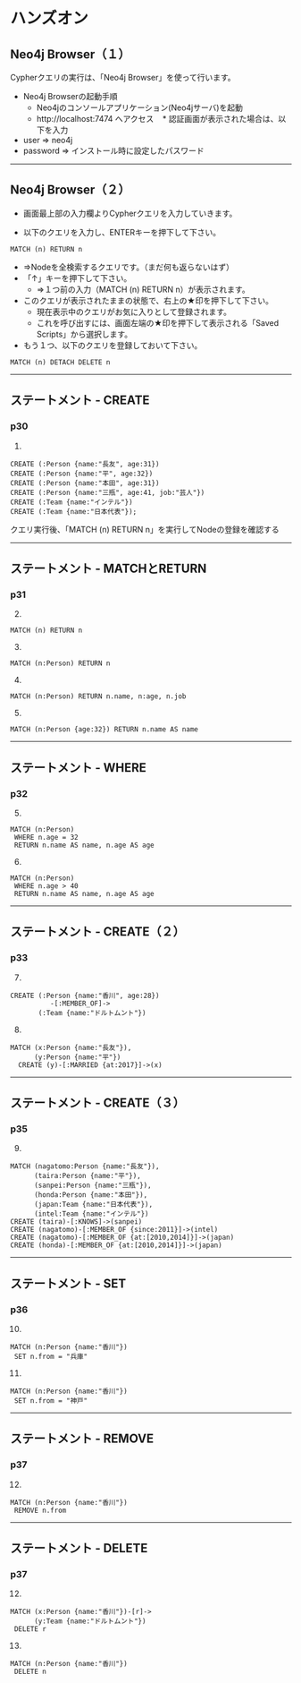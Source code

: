 # ハンズオン

## Neo4j Browser（１）

Cypherクエリの実行は、「Neo4j Browser」を使って行います。

* Neo4j Browserの起動手順
  * Neo4jのコンソールアプリケーション(Neo4jサーバ)を起動
  * http://localhost:7474 へアクセス
    * 認証画面が表示された場合は、以下を入力
* user ⇒ neo4j
* password ⇒ インストール時に設定したパスワード

---

## Neo4j Browser（２）

* 画面最上部の入力欄よりCypherクエリを入力していきます。

* 以下のクエリを入力し、ENTERキーを押下して下さい。
```
MATCH (n) RETURN n
```
  * ⇒Nodeを全検索するクエリです。（まだ何も返らないはず）
* 「↑」キーを押下して下さい。
  * ⇒１つ前の入力（MATCH (n) RETURN n）が表示されます。
* このクエリが表示されたままの状態で、右上の★印を押下して下さい。
  * 現在表示中のクエリがお気に入りとして登録されます。
  * これを呼び出すには、画面左端の★印を押下して表示される「Saved Scripts」から選択します。
* もう１つ、以下のクエリを登録しておいて下さい。
```
MATCH (n) DETACH DELETE n
```

---

## ステートメント - CREATE

### p30

1.
```
CREATE (:Person {name:"長友", age:31})
CREATE (:Person {name:"平", age:32})
CREATE (:Person {name:"本田", age:31})
CREATE (:Person {name:"三瓶", age:41, job:"芸人"})
CREATE (:Team {name:"インテル"})
CREATE (:Team {name:"日本代表"});
```
 クエリ実行後、「MATCH (n) RETURN n」を実行してNodeの登録を確認する

---

## ステートメント - MATCHとRETURN

### p31

2.
```
MATCH (n) RETURN n
```
3.
```
MATCH (n:Person) RETURN n
```
4.
```
MATCH (n:Person) RETURN n.name, n:age, n.job
```
5.
```
MATCH (n:Person {age:32}) RETURN n.name AS name
```

---

## ステートメント - WHERE

### p32

5.
```
MATCH (n:Person)
 WHERE n.age = 32
 RETURN n.name AS name, n.age AS age
```
6.
```
MATCH (n:Person)
 WHERE n.age > 40
 RETURN n.name AS name, n.age AS age
```

---

## ステートメント - CREATE（２）

### p33

7.
```
CREATE (:Person {name:"香川", age:28})
          -[:MEMBER_OF]->
       (:Team {name:"ドルトムント"})
```
8.
```
MATCH (x:Person {name:"長友"}),
      (y:Person {name:"平"})
  CREATE (y)-[:MARRIED {at:2017}]->(x)
```

---

## ステートメント - CREATE（３）

### p35

9.
```
MATCH (nagatomo:Person {name:"長友"}),
      (taira:Person {name:"平"}),
      (sanpei:Person {name:"三瓶"}),
      (honda:Person {name:"本田"}),
      (japan:Team {name:"日本代表"}),
      (intel:Team {name:"インテル"})
CREATE (taira)-[:KNOWS]->(sanpei)
CREATE (nagatomo)-[:MEMBER_OF {since:2011}]->(intel)
CREATE (nagatomo)-[:MEMBER_OF {at:[2010,2014]}]->(japan)
CREATE (honda)-[:MEMBER_OF {at:[2010,2014]}]->(japan)
```

---

## ステートメント - SET

### p36

10.
```
MATCH (n:Person {name:"香川"})
 SET n.from = "兵庫"
```

11.
```
MATCH (n:Person {name:"香川"})
 SET n.from = "神戸"
```
---

## ステートメント - REMOVE

### p37

12.
```
MATCH (n:Person {name:"香川"})
 REMOVE n.from
```

---

## ステートメント - DELETE

### p37

12.
```
MATCH (x:Person {name:"香川"})-[r]->
      (y:Team {name:"ドルトムント"})
 DELETE r
```

13.
```
MATCH (n:Person {name:"香川"})
 DELETE n
```
